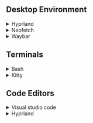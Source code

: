 ## Desktop Environment

<details>
<summary>Hyprland</summary>
<br>
* Modified from [Stephen Raabe's dotfiles](https://gitlab.com/stephan-raabe/dotfiles) and [youtube video]().
</details>

<details>

<summary>Neofetch</summary>
<br>
* Modified from []()
</details>

<details>
<summary>Waybar</summary>
<br>
* Modified from [Ruixi's dotfiles](https://github.com/Ruixi-rebirth/sway-dotfiles/tree/main)
</details>

## Terminals
<details>
<summary>Bash</summary>
<br>
This is how you dropdown.
</details>  

<details>
<summary>Kitty</summary>
<br>
This is how you dropdown.
</details>

## Code Editors

<details>
<summary>Visual studio code</summary>
<br>
This is how you dropdown.
</details>


<details>
<summary>Hyprland</summary>
<br>
This is how you dropdown.
* Custom : Personal neovim from scratch 
* LunarVim : Lunarvim profile setup for Python, base install [website here]()
* Nvchad : Nvchad profile setup for C++ based on [Dreams of code]() channel youtube video.
</details>
